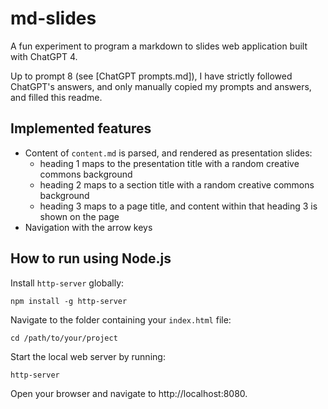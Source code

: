 # md-slides

A fun experiment to program a markdown to slides web application built with ChatGPT 4.

Up to prompt 8 (see [ChatGPT prompts.md]), I have strictly followed ChatGPT's answers, and only manually copied my prompts and answers, and filled this readme.

## Implemented features

- Content of `content.md` is parsed, and rendered as presentation slides:
    - heading 1 maps to the presentation title with a random creative commons background
    - heading 2 maps to a section title with a random creative commons background
    - heading 3 maps to a page title, and content within that heading 3 is shown on the page
- Navigation with the arrow keys

## How to run using Node.js

Install `http-server` globally:

```
npm install -g http-server
```

Navigate to the folder containing your `index.html` file:

```
cd /path/to/your/project
```

Start the local web server by running:

```
http-server
```
Open your browser and navigate to http://localhost:8080.